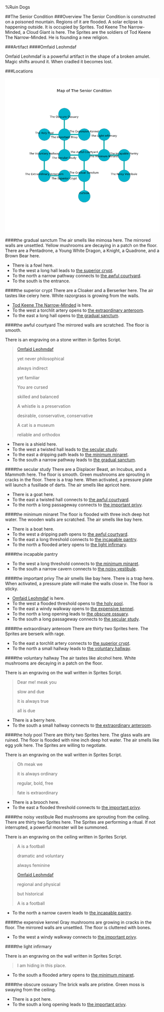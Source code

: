 %Ruin Dogs

##The Senior Condition
###Overview
The Senior Condition is constructed on a poisoned mountain. Regions of it are flooded. A solar eclipse is happening outside. It is occupied by Sprites. <a name="Tod-Keene-The-Narrow-Minded"></a>Tod Keene The Narrow-Minded, a Cloud Giant is here. The Sprites are the soldiers of Tod Keene The Narrow-Minded. He  is founding a new religion. 



###Artifact
####<a name="Omfaid-Leohmdaf"></a>Omfaid Leohmdaf


Omfaid Leohmdaf is a powerful artifact in the shape of a broken amulet. Magic shifts around it. When cradled it becomes lost. 





###Locations


![](../v2/images/The-Senior-Condition.png)

####<a name="the-gradual-sanctum"></a>the gradual sanctum
The air smells like mimosa here. The mirrored walls are unsettled. Yellow mushrooms are decaying in a patch on the floor. There are a Pentadrone, a Young White Dragon, a Knight, a Quadrone, and a Brown Bear here. 



* There is a fowl here.
* To the west a long hall leads to [the superior crypt](#the-superior-crypt).
* To the north a narrow pathway connects to [the awful courtyard](#the-awful-courtyard).
* To the south is the entrance.


####<a name="the-superior-crypt"></a>the superior crypt
There are a Cloaker and a Berserker here. The air tastes like celery here. White razorgrass is growing from the walls. 



* [Tod Keene The Narrow-Minded](#Tod-Keene-The-Narrow-Minded) is here.
* To the west a torchlit artery opens to [the extraordinary anteroom](#the-extraordinary-anteroom).
* To the east a long hall opens to [the gradual sanctum](#the-gradual-sanctum).


####<a name="the-awful-courtyard"></a>the awful courtyard
The mirrored walls are scratched. The floor is smooth. 

There is an engraving on a stone written in Sprites Script. 

> [Omfaid Leohmdaf](#Omfaid-Leohmdaf)
>
> yet never philosophical
>
> always indirect
>
> yet familiar
>
> You are cursed
>
> skilled and balanced
>
> A whistle is a preservation
>
> desirable, conservative, conservative
>
> A cat is a museum
>
> reliable and orthodox
>


* There is a shield here.
* To the west a twisted hall leads to [the secular study](#the-secular-study).
* To the east a dripping path leads to [the minimum minaret](#the-minimum-minaret).
* To the south a narrow pathway leads to [the gradual sanctum](#the-gradual-sanctum).


####<a name="the-secular-study"></a>the secular study
There are a Displacer Beast, an Incubus, and a Mammoth here. The floor is smooth. Green mushrooms are sprouting in cracks in the floor. There is a trap here. When activated, a pressure plate will launch a fusillade of darts. The air smells like apricot here. 



* There is a goat here.
* To the east a twisted hall connects to [the awful courtyard](#the-awful-courtyard).
* To the north a long passageway connects to [the important privy](#the-important-privy).


####<a name="the-minimum-minaret"></a>the minimum minaret
The floor is flooded with three inch deep hot water. The wooden walls are scratched. The air smells like bay here. 



* There is a boat here.
* To the west a dripping path opens to [the awful courtyard](#the-awful-courtyard).
* To the east a long threshold connects to [the incapable pantry](#the-incapable-pantry).
* To the north a flooded artery opens to [the light infirmary](#the-light-infirmary).


####<a name="the-incapable-pantry"></a>the incapable pantry




* To the west a long threshold connects to [the minimum minaret](#the-minimum-minaret).
* To the south a narrow cavern connects to [the noisy vestibule](#the-noisy-vestibule).


####<a name="the-important-privy"></a>the important privy
The air smells like bay here. There is a trap here. When activated, a pressure plate will make the walls close in. The floor is sticky. 



* [Omfaid Leohmdaf](#Omfaid-Leohmdaf) is here.
* To the west a flooded threshold opens to [the holy pool](#the-holy-pool).
* To the east a windy walkway opens to [the expensive kennel](#the-expensive-kennel).
* To the north a long opening leads to [the obscure ossuary](#the-obscure-ossuary).
* To the south a long passageway connects to [the secular study](#the-secular-study).


####<a name="the-extraordinary-anteroom"></a>the extraordinary anteroom
There are thirty two Sprites here. The Sprites are berserk with rage. 



* To the east a torchlit artery connects to [the superior crypt](#the-superior-crypt).
* To the north a small hallway leads to [the voluntary hallway](#the-voluntary-hallway).


####<a name="the-voluntary-hallway"></a>the voluntary hallway
The air tastes like alcohol here. White mushrooms are decaying in a patch on the floor. 

There is an engraving on the wall written in Sprites Script. 

> Dear me! meak you
>
> slow and due
>
> it is always true
>
> all is due
>


* There is a berry here.
* To the south a small hallway connects to [the extraordinary anteroom](#the-extraordinary-anteroom).


####<a name="the-holy-pool"></a>the holy pool
There are thirty two Sprites here. The glass walls are ruined. The floor is flooded with nine inch deep hot water. The air smells like egg yolk here. The Sprites are willing to negotiate. 

There is an engraving on the wall written in Sprites Script. 

> Oh meak we
>
> it is always ordinary
>
> regular, bold, free
>
> fate is extraordinary
>


* There is a brooch here.
* To the east a flooded threshold connects to [the important privy](#the-important-privy).


####<a name="the-noisy-vestibule"></a>the noisy vestibule
Red mushrooms are sprouting from the ceiling. There are thirty two Sprites here. The Sprites are performing a ritual. If not interrupted, a powerful monster will be summoned. 

There is an engraving on the ceiling written in Sprites Script. 

> A  is a football
>
> dramatic and voluntary
>
> always feminine
>
> [Omfaid Leohmdaf](#Omfaid-Leohmdaf)
>
> regional and physical
>
> but historical
>
> A  is a football
>


* To the north a narrow cavern leads to [the incapable pantry](#the-incapable-pantry).


####<a name="the-expensive-kennel"></a>the expensive kennel
Gray mushrooms are growing in cracks in the floor. The mirrored walls are unsettled. The floor is cluttered with bones. 



* To the west a windy walkway connects to [the important privy](#the-important-privy).


####<a name="the-light-infirmary"></a>the light infirmary


There is an engraving on the wall written in Sprites Script. 

> I am hiding in this place.
>


* To the south a flooded artery opens to [the minimum minaret](#the-minimum-minaret).


####<a name="the-obscure-ossuary"></a>the obscure ossuary
The brick walls are pristine. Green moss is swaying from the ceiling. 



* There is a pot here.
* To the south a long opening leads to [the important privy](#the-important-privy).


